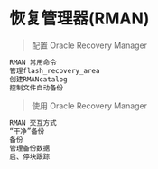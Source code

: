 # 恢复管理器(RMAN)

> 配置 Oracle Recovery Manager

```html
RMAN 常用命令
管理flash_recovery_area
创建RMANcatalog
控制文件自动备份
```

> 使用 Oracle Recovery Manager

```html
RMAN 交互方式
“干净”备份
备份
管理备份数据
启、停块跟踪
```
